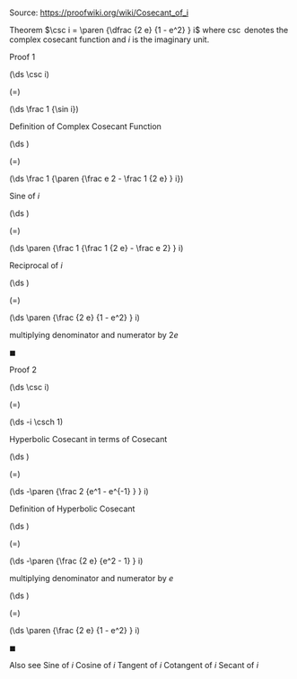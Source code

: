 # 

Source: https://proofwiki.org/wiki/Cosecant_of_i



Theorem
$\csc i = \paren {\dfrac {2 e} {1 - e^2} } i$
where $\csc$ denotes the complex cosecant function and $i$ is the imaginary unit.


Proof 1













\(\ds \csc i\)

\(=\)







\(\ds \frac 1 {\sin i}\)





Definition of Complex Cosecant Function














\(\ds \)

\(=\)







\(\ds \frac 1 {\paren {\frac e 2 - \frac 1 {2 e} } i}\)





Sine of $i$














\(\ds \)

\(=\)







\(\ds \paren {\frac 1 {\frac 1 {2 e} - \frac e 2} } i\)





Reciprocal of $i$














\(\ds \)

\(=\)







\(\ds \paren {\frac {2 e} {1 - e^2} } i\)





multiplying denominator and numerator by $2 e$



$\blacksquare$


Proof 2













\(\ds \csc i\)

\(=\)







\(\ds -i \csch 1\)





Hyperbolic Cosecant in terms of Cosecant














\(\ds \)

\(=\)







\(\ds -\paren {\frac 2 {e^1 - e^{-1} } } i\)





Definition of Hyperbolic Cosecant














\(\ds \)

\(=\)







\(\ds -\paren {\frac {2 e} {e^2 - 1} } i\)





multiplying denominator and numerator by $e$














\(\ds \)

\(=\)







\(\ds \paren {\frac {2 e} {1 - e^2} } i\)









$\blacksquare$


Also see
Sine of $i$
Cosine of $i$
Tangent of $i$
Cotangent of $i$
Secant of $i$





